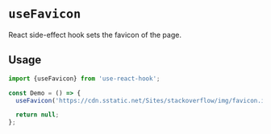 # `useFavicon`

React side-effect hook sets the favicon of the page.


## Usage

```jsx
import {useFavicon} from 'use-react-hook';

const Demo = () => {
  useFavicon('https://cdn.sstatic.net/Sites/stackoverflow/img/favicon.ico');

  return null;
};
```
